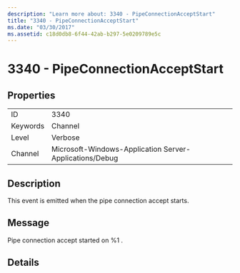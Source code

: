 ```yaml
---
description: "Learn more about: 3340 - PipeConnectionAcceptStart"
title: "3340 - PipeConnectionAcceptStart"
ms.date: "03/30/2017"
ms.assetid: c18d0db8-6f44-42ab-b297-5e0209789e5c
---
```

# 3340 - PipeConnectionAcceptStart

## Properties  
  
|||  
|-|-|  
|ID|3340|  
|Keywords|Channel|  
|Level|Verbose|  
|Channel|Microsoft-Windows-Application Server-Applications/Debug|  
  
## Description  

 This event is emitted when the pipe connection accept starts.  
  
## Message  

 Pipe connection accept started on %1 .  
  
## Details
